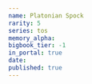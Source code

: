 ```yaml
---
name: Platonian Spock
rarity: 5
series: tos
memory_alpha:
bigbook_tier: -1
in_portal: true
date:
published: true
---
```



